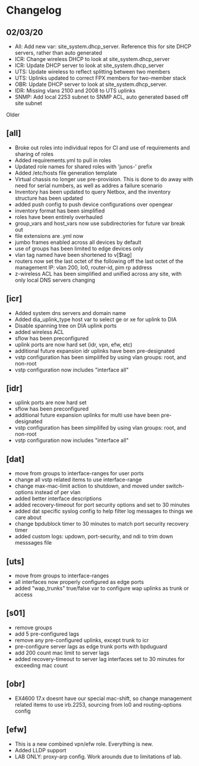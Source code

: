 # Changelog

## 02/03/20

* All: Add new var: site_system.dhcp_server. Reference this for site DHCP servers, rather than auto generated
* ICR: Change wireless DHCP to look at site_system.dhcp_server
* ICR: Update DHCP server to look at site_system.dhcp_server
* UTS: Update wireless to reflect splitting between two members
* UTS: Uplinks updated to correct FPX members for two-member stack
* OBR: Update DHCP server to look at site_system.dhcp_server.
* IDR: Missing vlans 2100 and 2008 to UTS uplinks
* SNMP: Add local 2253 subnet to SNMP ACL, auto generated based off site subnet


Older

## [all]

* Broke out roles into individual repos for CI and use of requirements and sharing of roles
* Added requirements.yml to pull in roles
* Updated role names for shared roles with 'junos-' prefix
* Added /etc/hosts file generation template
* Virtual chassis no longer use pre-provision. This is done to do away with need for serial numbers, as well as addres a failure scenario
* Inventory has been updated to query Netbox, and the inventory structure has been updated
* added push config to push device configurations over opengear
* inventory format has been simplified
* roles have been entirely overhauled
* group_vars and host_vars now use subdirectories for future var break out
* file extensions are .yml now
* jumbo frames enabled across all devices by default
* use of groups has been limited to edge devices only
* vlan tag named have been shortened to v[$tag]
* routers now set the last octet of the following off the last octet of the management IP: vlan 200, lo0, router-id, pim rp address
* z-wireless ACL has been simplified and unified across any site, with only local DNS servers changing

## [icr]

* Added system dns servers and domain name
* Added dia_uplink_type host var to select ge or xe for uplink to DIA
* Disable spanning tree on DIA uplink ports
* added wireless ACL
* sflow has been preconfigured
* uplink ports are now hard set (idr, vpn, efw, etc)
* additional future expansion idr uplinks have been pre-designated
* vstp configuration has been simpilifed by using vlan groups: root, and non-root
* vstp configuration now includes "interface all"

## [idr]

* uplink ports are now hard set
* sflow has been preconfigured
* additional future expansion uplinks for multi use have been pre-designated
* vstp configuration has been simpilifed by using vlan groups: root, and non-root
* vstp configuration now includes "interface all"

## [dat]

* move from groups to interface-ranges for user ports
* change all vstp related items to use interface-range
* change max-mac-limit action to shutdown, and moved under switch-options instead of per vlan
* added better interface descriptions
* added recovery-timeout for port security options and set to 30 minutes
* added dat specific syslog config to help filter log messages to things we care about
* change bpdublock timer to 30 minutes to match port security recovery timer
* added custom logs: updown, port-security, and ndi to trim down messsages file

## [uts]

* move from groups to interface-ranges
* all interfaces now properly configured as edge ports
* added "wap_trunks" true/false var to configure wap uplinks as trunk or access

## [s01]

* remove groups
* add 5 pre-configured lags
* remove any pre-configured uplinks, except trunk to icr
* pre-configure server lags as edge trunk ports with bpduguard
* add 200 count mac limit to server lags
* added recovery-timeout to server lag interfaces set to 30 minutes for exceeding mac count

## [obr]

* EX4600 17.x doesnt have our special mac-shift, so change management related items to use irb.2253, sourcing from lo0 and routing-options config

## [efw]

* This is a new combined vpn/efw role. Everything is new.
* Added LLDP support
* LAB ONLY: proxy-arp config. Work arounds due to limitations of lab.
